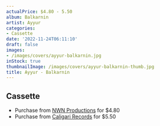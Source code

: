 ```yaml
---
actualPrice: $4.80 - 5.50
album: Balkarnin
artist: Ayyur
categories:
- Cassette
date: '2022-11-24T06:11:10'
draft: false
images:
- /images/covers/ayyur-balkarnin.jpg
inStock: true
thumbnailImage: /images/covers/ayyur-balkarnin-thumb.jpg
title: Ayyur - Balkarnin
---
```


## Cassette
* Purchase from [NWN Productions](http://shop.nwnprod.com/index.php?route=product/product&path=73&product_id=9885&sort=pd.name&order=ASC) for $4.80
* Purchase from [Caligari Records](https://caligarirecords.storenvy.com/products/30563155-ayyur-balkarnin) for $5.50
